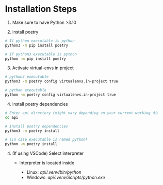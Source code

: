 # Installation Steps

1. Make sure to have Python >3.10

2. Install poetry

```sh
# If python executable is python
python3 -m pip install poetry

# If python3 executable is python
python -m pip install poetry
```

3. Activate virtual-envs in project

```sh
# python3 executable
python3 -m poetry config virtualenvs.in-project true

# python executable
python -m poetry config virtualenvs.in-project true
```

4. Install poetry dependencies

```sh
# Enter api directory (might vary depending on your current working directory)
cd api

# Install poetry dependencies
python3 -m poetry install

# (In case executable is named python)
python -m poetry install
```

4. (If using VSCode) Select interpreter

   - Interpreter is located inside 

     - Linux: _api/.venv/bin/python_
     - Windows: _api/.venv/Scripts/python.exe_
